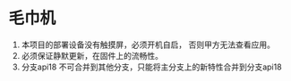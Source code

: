 # 毛巾机
1. 本项目的部署设备没有触摸屏，必须开机自启， 否则甲方无法查看应用。
2. 必须保证静默更新，在固件上的流畅性。
3. 分支api18 不可合并到其他分支，只能将主分支上的新特性合并到分支api18